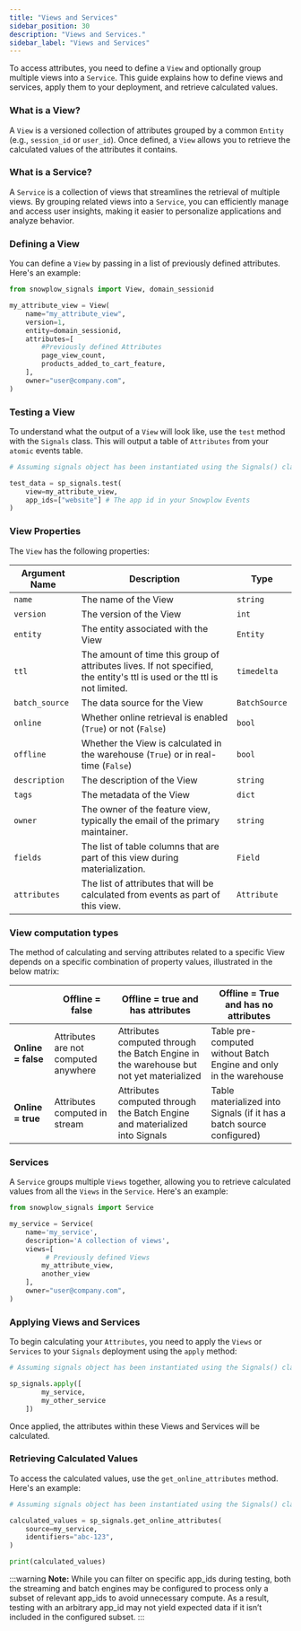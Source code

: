 ```yaml
---
title: "Views and Services"
sidebar_position: 30
description: "Views and Services."
sidebar_label: "Views and Services"
---
```


To access attributes, you need to define a `View` and optionally group multiple views into a `Service`. This guide explains how to define views and services, apply them to your deployment, and retrieve calculated values.


### What is a View?
A `View` is a versioned collection of attributes grouped by a common `Entity` (e.g., `session_id` or `user_id`). Once defined, a `View` allows you to retrieve the calculated values of the attributes it contains.

### What is a Service?
A `Service` is a collection of views that streamlines the retrieval of multiple views. By grouping related views into a `Service`, you can efficiently manage and access user insights, making it easier to personalize applications and analyze behavior.


### Defining a View
You can define a `View` by passing in a list of previously defined attributes. Here's an example:

```python
from snowplow_signals import View, domain_sessionid

my_attribute_view = View(
    name="my_attribute_view",
    version=1,
    entity=domain_sessionid,
    attributes=[ 
        #Previously defined Attributes
        page_view_count, 
        products_added_to_cart_feature,
    ],
    owner="user@company.com",
)
```

### Testing a View
To understand what the output of a `View` will look like, use the `test` method with the `Signals` class. This will output a table of `Attributes` from your `atomic` events table.

```python
# Assuming signals object has been instantiated using the Signals() class

test_data = sp_signals.test(
    view=my_attribute_view,
    app_ids=["website"] # The app id in your Snowplow Events
)

```

### View Properties

The `View` has the following properties:


| **Argument Name** | **Description** | **Type** |
| --- | --- | --- | 
| `name` | The name of the View | `string` |
| `version` | The version of the View | `int` |
| `entity` | The entity associated with the View | `Entity` |
| `ttl` | The amount of time this group of attributes lives. If not specified, the entity's ttl is used or the ttl is not limited. | `timedelta` |
| `batch_source` | The data source for the View | `BatchSource` |
| `online` | Whether online retrieval is enabled (`True`) or not (`False`) | `bool` |
| `offline` | Whether the View is calculated in the warehouse (`True`) or in real-time (`False`) | `bool` |
| `description` | The description of the View | `string` |
| `tags` | The metadata of the View | `dict` |
| `owner` | The owner of the feature view, typically the email of the primary maintainer. | `string` |
| `fields` | The list of table columns that are part of this view during materialization. | `Field` |
| `attributes` | The list of attributes that will be calculated from events as part of this view. | `Attribute` |


### View computation types
The method of calculating and serving attributes related to a specific View depends on a specific combination of property values, illustrated in the below matrix:

| | Offline = false | Offline = true and has attributes | Offline = True and has no attributes |
|---|---|---|---|
| **Online = false** | Attributes are not computed anywhere | Attributes computed through the Batch Engine in the warehouse but not yet materialized | Table pre-computed without Batch Engine and only in the warehouse |
| **Online = true** | Attributes computed in stream | Attributes computed through the Batch Engine and materialized into Signals | Table materialized into Signals (if it has a batch source configured) |


### Services
A `Service` groups multiple `Views` together, allowing you to retrieve calculated values from all the `Views` in the `Service`. Here's an example:

```python
from snowplow_signals import Service

my_service = Service(
    name='my_service',
    description='A collection of views',
    views=[
         # Previously defined Views
        my_attribute_view,
        another_view
    ],
    owner="user@company.com",
)

```

### Applying Views and Services

To begin calculating your `Attributes`, you need to apply the `Views` or `Services` to your `Signals` deployment using the `apply` method:


```python
# Assuming signals object has been instantiated using the Signals() class

sp_signals.apply([
        my_service,
        my_other_service
    ])
```

Once applied, the attributes within these Views and Services will be calculated.


### Retrieving Calculated Values

To access the calculated values, use the `get_online_attributes` method. Here's an example:

```python
# Assuming signals object has been instantiated using the Signals() class

calculated_values = sp_signals.get_online_attributes(
    source=my_service,
    identifiers="abc-123",
)

print(calculated_values)
```

:::warning
**Note:** While you can filter on specific app_ids during testing, both the streaming and batch engines may be configured to process only a subset of relevant app_ids to avoid unnecessary compute. As a result, testing with an arbitrary app_id may not yield expected data if it isn’t included in the configured subset.
:::

